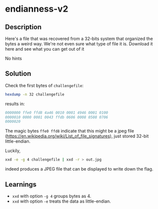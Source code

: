 # endianness-v2 #

## Description ##

Here's a file that was recovered from a 32-bits system that organized
the bytes a weird way. We're not even sure what type of file it
is. Download it here and see what you can get out of it

No hints

## Solution ##

Check the first bytes of `challengefile`:

``` bash
hexdump -n 32 challengefile                                                                 
```

results in:
       
``` comments
0000000 ffe0 ffd8 4a46 0010 0001 4946 0001 0100
0000010 0000 0001 0043 ffdb 0606 0008 0508 0706
0000020
```

The magic bytes `ffe0 ffd8` indicate that this might be a jpeg file
(https://en.wikipedia.org/wiki/List_of_file_signatures), just stored
32-bit little-endian. 

Luckily, 

``` bash
xxd -e -g 4 challengefile | xxd -r > out.jpg
```

indeed produces a JPEG file that can be displayed to write down the
flag. 
	
## Learnings ##

* `xxd` with option `-g 4` groups bytes as 4.
* `xxd` with option `-e` treats the data as little-endian.
